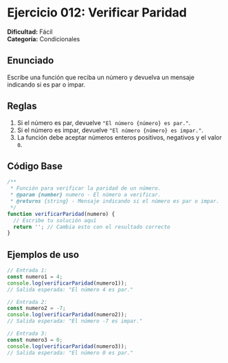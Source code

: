# Ejercicio 012: Verificar Paridad

**Dificultad:** Fácil  
**Categoría:** Condicionales  

## Enunciado

Escribe una función que reciba un número y devuelva un mensaje indicando si es par o impar.

## Reglas
1. Si el número es par, devuelve `"El número {número} es par."`.
2. Si el número es impar, devuelve `"El número {número} es impar."`.
3. La función debe aceptar números enteros positivos, negativos y el valor `0`.

## Código Base

```javascript
/**
 * Función para verificar la paridad de un número.
 * @param {number} numero - El número a verificar.
 * @returns {string} - Mensaje indicando si el número es par o impar.
 */
function verificarParidad(numero) {
  // Escribe tu solución aquí
  return ''; // Cambia esto con el resultado correcto
}
```

## Ejemplos de uso

```javascript
// Entrada 1:
const numero1 = 4;
console.log(verificarParidad(numero1)); 
// Salida esperada: "El número 4 es par."

// Entrada 2:
const numero2 = -7;
console.log(verificarParidad(numero2)); 
// Salida esperada: "El número -7 es impar."

// Entrada 3:
const numero3 = 0;
console.log(verificarParidad(numero3)); 
// Salida esperada: "El número 0 es par."
```

